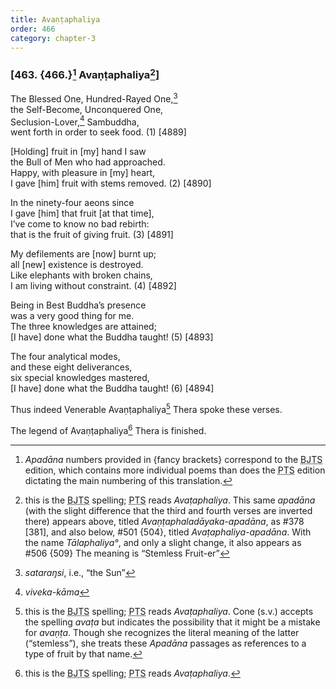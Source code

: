 ```yaml
---
title: Avaṇṭaphaliya
order: 466
category: chapter-3
---
```


### \[463. {466.}[^1] Avaṇṭaphaliya[^2]\]

The Blessed One, Hundred-Rayed One,[^3]  
the Self-Become, Unconquered One,  
Seclusion-Lover,[^4] Sambuddha,  
went forth in order to seek food. (1) \[4889\]

\[Holding\] fruit in \[my\] hand I saw  
the Bull of Men who had approached.  
Happy, with pleasure in \[my\] heart,  
I gave \[him\] fruit with stems removed. (2) \[4890\]

In the ninety-four aeons since  
I gave \[him\] that fruit \[at that time\],  
I’ve come to know no bad rebirth:  
that is the fruit of giving fruit. (3) \[4891\]

My defilements are \[now\] burnt up;  
all \[new\] existence is destroyed.  
Like elephants with broken chains,  
I am living without constraint. (4) \[4892\]

Being in Best Buddha’s presence  
was a very good thing for me.  
The three knowledges are attained;  
\[I have\] done what the Buddha taught! (5) \[4893\]

The four analytical modes,  
and these eight deliverances,  
six special knowledges mastered,  
\[I have\] done what the Buddha taught! (6) \[4894\]

Thus indeed Venerable Avaṇṭaphaliya[^5] Thera spoke these verses.

The legend of Avaṇṭaphaliya[^6] Thera is finished.

[^1]: *Apadāna* numbers provided in {fancy brackets} correspond to the <abbr title="Buddha Jayanthi Tripitaka Series">BJTS</abbr> edition, which contains more individual poems than does the <abbr title="Pali Text Society">PTS</abbr> edition dictating the main numbering of this translation.

[^2]: this is the <abbr title="Buddha Jayanthi Tripitaka Series">BJTS</abbr> spelling; <abbr title="Pali Text Society">PTS</abbr> reads *Avaṭaphaliya*. This same *apadāna* (with the slight difference that the third and fourth verses are inverted there) appears above, titled *Avaṇṭaphaladāyaka-apadāna*, as \#378 \[381\], and also below, \#501 {504}, titled *Avaṭaphaliya-apadāna*. With the name *Tālaphaliya°*, and only a slight change, it also appears as \#506 {509} The meaning is “Stemless Fruit-er”

[^3]: *sataraŋsi*, i.e., “the Sun”

[^4]: *viveka-kāma*

[^5]: this is the <abbr title="Buddha Jayanthi Tripitaka Series">BJTS</abbr> spelling; <abbr title="Pali Text Society">PTS</abbr> reads *Avaṭaphaliya*. Cone (s.v.) accepts the spelling *avaṭa* but indicates the possibility that it might be a mistake for *avaṇṭa*. Though she recognizes the literal meaning of the latter (“stemless”), she treats these *Apadāna* passages as references to a type of fruit by that name.

[^6]: this is the <abbr title="Buddha Jayanthi Tripitaka Series">BJTS</abbr> spelling; <abbr title="Pali Text Society">PTS</abbr> reads *Avaṭaphaliya*.
